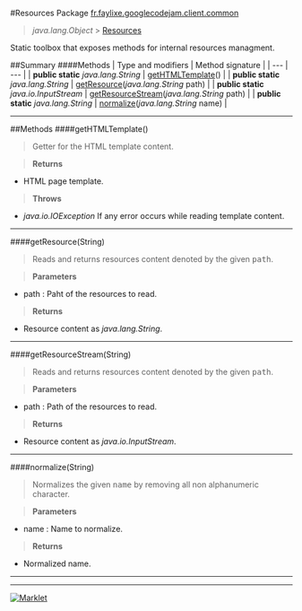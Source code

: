 #Resources
Package [fr.faylixe.googlecodejam.client.common](README.md)<br>

> *java.lang.Object* > [Resources](Resources.md)

<p>Static toolbox that exposes methods for internal resources managment.</p>

##Summary
####Methods
| Type and modifiers | Method signature |
| --- | --- |
| **public static** *java.lang.String* | [getHTMLTemplate](#gethtmltemplate)() |
| **public static** *java.lang.String* | [getResource](#getresourcestring)(*java.lang.String* path) |
| **public static** *java.io.InputStream* | [getResourceStream](#getresourcestreamstring)(*java.lang.String* path) |
| **public static** *java.lang.String* | [normalize](#normalizestring)(*java.lang.String* name) |

---


##Methods
####getHTMLTemplate()
> Getter for the HTML template content.

> **Returns**
* HTML page template.

> **Throws**
* *java.io.IOException* If any error occurs while reading template content.


---

####getResource(String)
> Reads and returns resources content denoted by the
 given <tt>path</tt>.

> **Parameters**
* path : Paht of the resources to read.

> **Returns**
* Resource content as *java.lang.String*.


---

####getResourceStream(String)
> Reads and returns resources content denoted by the
 given <tt>path</tt>.

> **Parameters**
* path : Path of the resources to read.

> **Returns**
* Resource content as *java.io.InputStream*.


---

####normalize(String)
> Normalizes the given <tt>name</tt> by removing
 all non alphanumeric character.

> **Parameters**
* name : Name to normalize.

> **Returns**
* Normalized name.


---

---

[![Marklet](https://img.shields.io/badge/Generated%20by-Marklet-green.svg)](https://github.com/Faylixe/marklet)